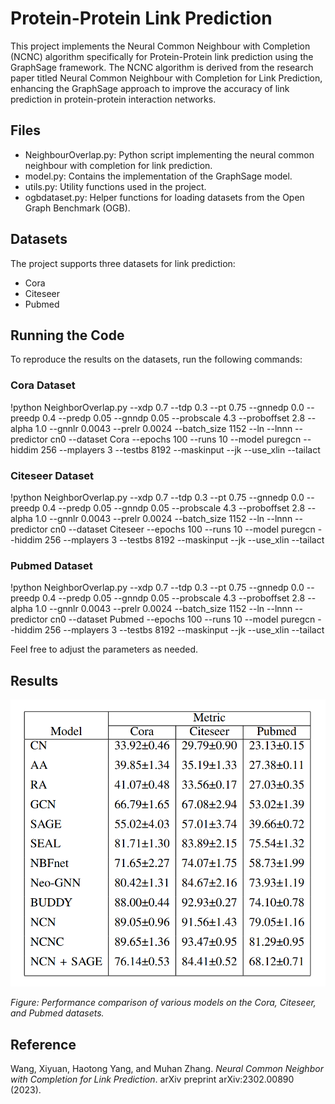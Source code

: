 # Protein-Protein Link Prediction

This project implements the Neural Common Neighbour with Completion (NCNC) algorithm specifically for Protein-Protein link prediction using the GraphSage framework. The NCNC algorithm is derived from the research paper titled Neural Common Neighbour with Completion for Link Prediction, enhancing the GraphSage approach to improve the accuracy of link prediction in protein-protein interaction networks.

## Files

- NeighbourOverlap.py: Python script implementing the neural common neighbour with completion for link prediction.
- model.py:  Contains the implementation of the GraphSage model.
- utils.py: Utility functions used in the project.
- ogbdataset.py: Helper functions for loading datasets from the Open Graph Benchmark (OGB).

## Datasets

The project supports three datasets for link prediction:

- Cora
- Citeseer
- Pubmed

## Running the Code

To reproduce the results on the datasets, run the following commands:


### Cora Dataset

!python NeighborOverlap.py --xdp 0.7 --tdp 0.3 --pt 0.75 --gnnedp 0.0 --preedp 0.4 --predp 0.05 --gnndp 0.05 --probscale 4.3 --proboffset 2.8 --alpha 1.0 --gnnlr 0.0043 --prelr 0.0024 --batch_size 1152 --ln --lnnn --predictor cn0 --dataset Cora --epochs 100 --runs 10 --model puregcn --hiddim 256 --mplayers 3 --testbs 8192 --maskinput --jk --use_xlin --tailact

### Citeseer Dataset

!python NeighborOverlap.py --xdp 0.7 --tdp 0.3 --pt 0.75 --gnnedp 0.0 --preedp 0.4 --predp 0.05 --gnndp 0.05 --probscale 4.3 --proboffset 2.8 --alpha 1.0 --gnnlr 0.0043 --prelr 0.0024 --batch_size 1152 --ln --lnnn --predictor cn0 --dataset Citeseer --epochs 100 --runs 10 --model puregcn --hiddim 256 --mplayers 3 --testbs 8192 --maskinput --jk --use_xlin --tailact


### Pubmed Dataset

!python NeighborOverlap.py --xdp 0.7 --tdp 0.3 --pt 0.75 --gnnedp 0.0 --preedp 0.4 --predp 0.05 --gnndp 0.05 --probscale 4.3 --proboffset 2.8 --alpha 1.0 --gnnlr 0.0043 --prelr 0.0024 --batch_size 1152 --ln --lnnn --predictor cn0 --dataset Pubmed --epochs 100 --runs 10 --model puregcn --hiddim 256 --mplayers 3 --testbs 8192 --maskinput --jk --use_xlin --tailact

Feel free to adjust the parameters as needed.

## Results

![Link Prediction Performance](https://github.com/akshar2223/Protein-Protein-Link-Predicition/blob/main/Result%20Image.png)

*Figure: Performance comparison of various models on the Cora, Citeseer, and Pubmed datasets.*

## Reference

Wang, Xiyuan, Haotong Yang, and Muhan Zhang. *Neural Common Neighbor with Completion for Link Prediction*. arXiv preprint arXiv:2302.00890 (2023).

